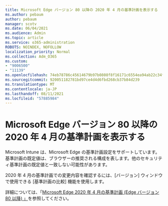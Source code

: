 ```yaml
---
title: Microsoft Edge バージョン 80 以降の 2020 年 4 月の基準計画を表示する
ms.author: pebaum
author: pebaum
manager: scotv
ms.date: 06/04/2021
ms.audience: Admin
ms.topic: article
ms.service: o365-administration
ROBOTS: NOINDEX, NOFOLLOW
localization_priority: Normal
ms.collection: Adm_O365
ms.custom:
- "9006500"
- "11139"
ms.openlocfilehash: 74eb78786c45614679b97b0808f8f16171c6554ea94ab22c34f2c45766123662
ms.sourcegitcommit: 920051182781bd97ce4d4d6fbd268cb37b84d239
ms.translationtype: MT
ms.contentlocale: ja-JP
ms.lasthandoff: 08/11/2021
ms.locfileid: "57885984"
---
```

# <a name="view-the-april-2020-baseline-for-microsoft-edge-versions-80-and-later"></a>Microsoft Edge バージョン 80 以降の 2020 年 4 月の基準計画を表示する

Microsoft Intune は、Microsoft Edge の基準計画設定をサポートしています。 基準計画の既定値は、ブラウザーの推奨される構成を表します。他のセキュリティ基準計画の既定値と一致しない可能性があります。

2020 年 4 月の基準計画での変更内容を確認するには、[バージョン] ウィンドウで使用できる [基準計画の比較] 機能を使用します。

詳細については、「[Microsoft Edge 2020 年 4 月の基準計画 (Edge バージョン 80 以降) 」](https://docs.microsoft.com/mem/intune/protect/security-baseline-settings-edge?pivots=edge-april-2020)を参照してください。